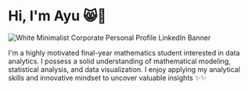 # Hi, I'm Ayu 😸👋

![White Minimalist Corporate Personal Profile LinkedIn Banner](https://github.com/ayuindah02/ayuindah02/assets/138134314/be22fa6f-cee9-48bd-829c-ddef90f22275)

I'm a highly motivated final-year mathematics student interested in data analytics. I possess a solid understanding of mathematical 
modeling, statistical analysis, and data visualization. I enjoy applying my analytical skills and innovative mindset to uncover valuable 
insights ✨✨


